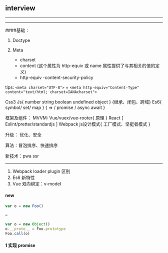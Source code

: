 ## interview

----------------------
----------------------

####基础：
1. Doctype
2. Meta

	* charset
	* content (这个属性为 http-equiv 或 name 属性提供了与其相关的值的定义)
	* http-equiv 
		-content-security-policy

tips:  `<meta charset="UTF-8">` = `<meta http-equiv="Content-Type" content="text/html; charset=IANAcharset">`



Css3
Js{ number string boolean undefined object }
   {继承、闭包、跨域}
Es6{ symbol/ set/ map }
      {  => / promise / async await }

框架及组件：
MVVM: Vue/vuex/vue-rooter{ 原理 }   React
[ Eslint/pretter/standardjs ]
Webpack
js设计模式{ 工厂模式、坚挺者模式 }

升级：
优化、安全

算法：冒泡排序、快速排序

新技术：pwa  ssr 

---------------

1. Webpack  loader plugin 区别
2. Es6 新特性
3. Vue 双向绑定：v-model


#### new

```js
var o = new Foo()

=

var o = new Object()
o.__proto__ = Foo.prototype
Foo.call(o)

```


#### 1  实现 promise
































